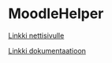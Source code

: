 # MoodleHelper

[Linkki nettisivulle](https://osaama05.github.io/MoodleHelper)

[Linkki dokumentaatioon](https://docs.moodle.org/3x/fi/Aukkotehtävät)
